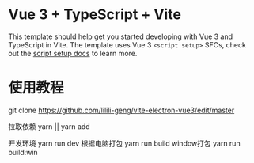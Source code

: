 # Vue 3 + TypeScript + Vite

This template should help get you started developing with Vue 3 and TypeScript in Vite. The template uses Vue 3 `<script setup>` SFCs, check out the [script setup docs](https://v3.vuejs.org/api/sfc-script-setup.html#sfc-script-setup) to learn more.

# 使用教程

git clone https://github.com/lilili-geng/vite-electron-vue3/edit/master

拉取依赖 yarn || yarn add 

开发环境 yarn run dev
根据电脑打包 yarn run build 
window打包 yarn run build:win
